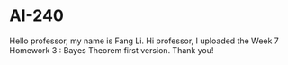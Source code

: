 # AI-240
Hello professor, my name is Fang Li.
Hi professor, I uploaded the Week 7 Homework 3 : Bayes Theorem first version. Thank you!
